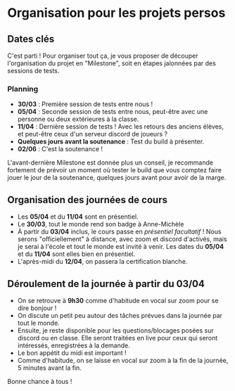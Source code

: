 # Organisation pour les projets persos


## Dates clés

C'est parti ! Pour organiser tout ça, je vous proposer de découper l'organisation du projet en "Milestone", soit en étapes jalonnées par des sessions de tests. 

### Planning

- **30/03** : Première session de tests entre nous !
- **05/04** : Seconde session de tests entre nous, peut-être avec une personne ou deux extérieures à la classe.
- **11/04** : Dernière session de tests ! Avec les retours des anciens élèves, et peut-être ceux d'un serveur discord de joueurs ?
- **Quelques jours avant la soutenance** : Test du build à présenter.
- **02/06** : C'est la soutenance !

L'avant-dernière Milestone est donnée plus un conseil, je recommande fortement de prévoir un moment où tester le build que vous comptez faire jouer le jour de la soutenance, quelques jours avant pour avoir de la marge.

## Organisation des journées de cours

- Les **05/04** et du **11/04** sont en présentiel.
- Le **30/03**, tout le monde rend son badge à Anne-Michèle
- À partir du **03/04** inclus, le cours passe en *présentiel facultatif* ! Nous serons "officiellement" à distance, avec zoom et discord d'activés, mais je serai à l'école et tout le monde est invité à venir. Les dates du **05/04** et du **11/04** sont elles bien en présentiel.
- L'après-midi du **12/04**, on passera la certification blanche.


## Déroulement de la journée à partir du **03/04**

- On se retrouve à **9h30** comme d'habitude en vocal sur zoom pour se dire bonjour !
- On discute un petit peu autour des tâches prévues dans la journée par tout le monde.
- Ensuite, je reste disponible pour les questions/blocages posées sur discord ou en classe. Elle seront traitées en live pour ceux qui seront intéressés, enregistrées à la demande.
- Le bon appétit du midi est important !
- Comme d'habitude, on se laisse en vocal sur zoom à la fin de la journée, 5 minutes avant la fin.

Bonne chance à tous !
